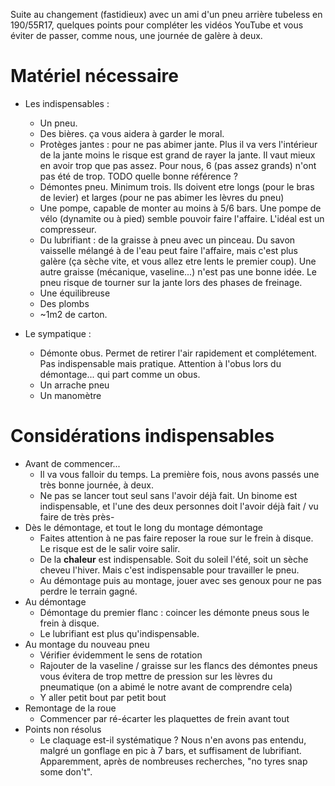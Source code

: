 Suite au changement (fastidieux) avec un ami d'un pneu arrière tubeless en 190/55R17, quelques points pour compléter les vidéos YouTube et vous éviter de passer, comme nous, une journée de galère à deux.

# Matériel nécessaire
* Les indispensables :
  * Un pneu.
  * Des bières. ça vous aidera à garder le moral.
  * Protèges jantes : pour ne pas abimer jante. Plus il va vers l'intérieur de la jante moins le risque est grand de rayer la jante. Il vaut mieux en avoir trop que pas assez. Pour nous, 6 (pas assez grands) n'ont pas été de trop. TODO quelle bonne référence ?
  * Démontes pneu. Minimum trois. Ils doivent etre longs (pour le bras de levier) et larges (pour ne pas abimer les lèvres du pneu)
  * Une pompe, capable de monter au moins à 5/6 bars. Une pompe de vélo (dynamite ou à pied) semble pouvoir faire l'affaire. L'idéal est un compresseur.
  * Du lubrifiant : de la graisse à pneu avec un pinceau. Du savon vaisselle mélangé à de l'eau peut faire l'affaire, mais c'est plus galère (ça sèche vite, et vous allez etre lents le premier coup). Une autre graisse (mécanique, vaseline...) n'est pas une bonne idée. Le pneu risque de tourner sur la jante lors des phases de freinage.
  * Une équilibreuse
  * Des plombs
  * ~1m2 de carton.

* Le sympatique :
  * Démonte obus. Permet de retirer l'air rapidement et complétement. Pas indispensable mais pratique. Attention à l'obus lors du démontage... qui part comme un obus.
  * Un arrache pneu
  * Un manomètre

# Considérations indispensables
* Avant de commencer...
  * Il va vous falloir du temps. La première fois, nous avons passés une très bonne journée, à deux.
  * Ne pas se lancer tout seul sans l'avoir déjà fait. Un binome est indispensable, et l'une des deux personnes doit l'avoir déjà fait / vu faire de très près-
* Dès le démontage, et tout le long du montage démontage
  * Faites attention à ne pas faire reposer la roue sur le frein à disque. Le risque est de le salir voire salir.
  * De la **chaleur** est indispensable. Soit du soleil l'été, soit un sèche cheveu l'hiver. Mais c'est indispensable pour travailler le pneu.
  * Au démontage puis au montage, jouer avec ses genoux pour ne pas perdre le terrain gagné.
* Au démontage
  * Démontage du premier flanc : coincer les démonte pneus sous le frein à disque.
  * Le lubrifiant est plus qu'indispensable.
* Au montage du nouveau pneu
  * Vérifier évidemment le sens de rotation
  * Rajouter de la vaseline / graisse sur les flancs des démontes pneus vous évitera de trop mettre de pression sur les lèvres du pneumatique (on a abimé le notre avant de comprendre cela)
  * Y aller petit bout par petit bout
* Remontage de la roue
  * Commencer par ré-écarter les plaquettes de frein avant tout
* Points non résolus
  * Le claquage est-il systématique ? Nous n'en avons pas entendu, malgré un gonflage en pic à 7 bars, et suffisament de lubrifiant. Apparemment, après de nombreuses recherches, "no tyres snap some don't".
